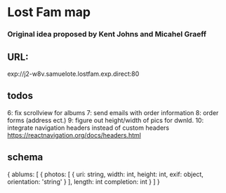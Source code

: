 # Lost Fam map


### Original idea proposed by Kent Johns and Micahel Graeff



## URL:
exp://j2-w8v.samuelote.lostfam.exp.direct:80

## todos

6: fix scrollview for albums
7: send emails with order information
8: order forms (address ect.)
9: figure out height/width of pics for dwnld.
10: integrate navigation headers instead of custom headers https://reactnavigation.org/docs/headers.html


## schema
  {
    ablums: [
      {
        photos: [
          {
            uri: string,
            width: int,
            height: int,
            exif: object,
            orientation: 'string'
          }
        ],
        length: int
        completion: int
      }
    ]
  }
